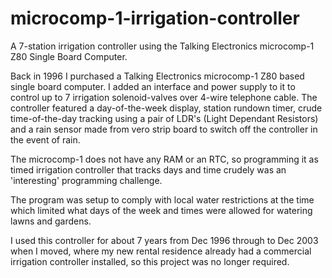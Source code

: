 # microcomp-1-irrigation-controller
A 7-station irrigation controller using the Talking Electronics microcomp-1 Z80 Single Board Computer.

Back in 1996 I purchased a Talking Electronics microcomp-1 Z80 based single board computer. I added an interface and power supply to it to control up to 7 irrigation solenoid-valves over 4-wire telephone cable.
The controller featured a day-of-the-week display, station rundown timer, crude time-of-the-day tracking using a pair of LDR's (Light Dependant Resistors) and a rain sensor made from vero strip board to switch off the controller in the event of rain.

The microcomp-1 does not have any RAM or an RTC, so programming it as timed irrigation controller that tracks days and time crudely was an 'interesting' programming challenge.

The program was setup to comply with local water restrictions at the time which limited what days of the week and times were allowed for watering lawns and gardens.

I used this controller for about 7 years from Dec 1996 through to Dec 2003 when I moved, where my new rental residence already had a commercial irrigation controller installed, so this project was no longer required.
